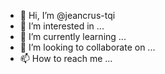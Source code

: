 - 👋 Hi, I’m @jeancrus-tqi
- 👀 I’m interested in ...
- 🌱 I’m currently learning ...
- 💞️ I’m looking to collaborate on ...
- 📫 How to reach me ...

<!---
jeancrus-tqi/jeancrus-tqi is a ✨ special ✨ repository because its `README.md` (this file) appears on your GitHub profile.
You can click the Preview link to take a look at your changes.
--->
